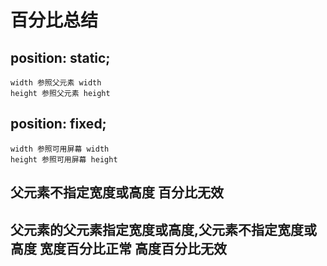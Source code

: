 # 百分比总结
## position: static;
    width 参照父元素 width
    height 参照父元素 height
## position: fixed;
    width 参照可用屏幕 width
    height 参照可用屏幕 height    
## 父元素不指定宽度或高度 百分比无效    
## 父元素的父元素指定宽度或高度,父元素不指定宽度或高度 宽度百分比正常 高度百分比无效    
    